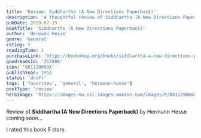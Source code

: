 ```yaml
---
title: 'Review: Siddhartha (A New Directions Paperback)'
description: 'A thoughtful review of Siddhartha (A New Directions Paperback) by Hermann Hesse'
pubDate: 2020-07-19
bookTitle: 'Siddhartha (A New Directions Paperback)'
author: 'Hermann Hesse'
genre: 'General'
rating: 5
readingTime: 1
purchaseLink: 'https://bookshop.org/books/siddhartha-a-new-directions-paperback/9780811200684'
goodreadsId: '357806'
isbn: '081120068X'
publishYear: 1951
status: 'draft'
tags: ['favorites', 'general', 'hermann-hesse']
postType: 'review'
heroImage: 'https://images-na.ssl-images-amazon.com/images/P/081120068X.01.L.jpg'
---
```


Review of **Siddhartha (A New Directions Paperback)** by Hermann Hesse coming soon...

I rated this book 5 stars.